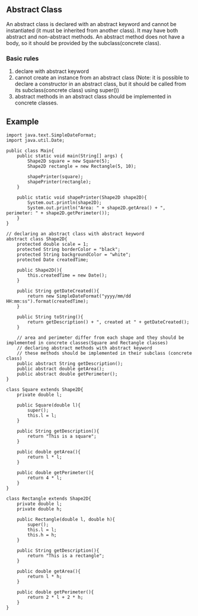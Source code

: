 ## Abstract Class
An abstract class is declared with an abstract keyword and cannot be instantiated (it must be inherited from another class). It may have both abstract and non-abstract methods. An abstract method does not have a body, so it should be provided by the subclass(concrete class).

### Basic rules
1. declare with abstract keyword
2. cannot create an instance from an abstract class (Note: it is possible to declare a constructor in an abstract class, but it should be called from its subclass(concrete class) using super())
3. abstract methods in an abstract class should be implemented in concrete classes.

## Example
```
import java.text.SimpleDateFormat;
import java.util.Date;

public class Main{
    public static void main(String[] args) {
        Shape2D square = new Square(5);
        Shape2D rectangle = new Rectangle(5, 10);

        shapePrinter(square);
        shapePrinter(rectangle);
    }

    public static void shapePrinter(Shape2D shape2D){
        System.out.println(shape2D);
        System.out.println("Area: " + shape2D.getArea() + ", perimeter: " + shape2D.getPerimeter());
    }
}

// declaring an abstract class with abstract keyword
abstract class Shape2D{
    protected double scale = 1;
    protected String borderColor = "black";
    protected String backgroundColor = "white";
    protected Date createdTime;

    public Shape2D(){
        this.createdTime = new Date();
    }

    public String getDateCreated(){
        return new SimpleDateFormat("yyyy/mm/dd HH:mm:ss").format(createdTime);
    }

    public String toString(){
        return getDescription() + ", created at " + getDateCreated();
    }

    // area and perimeter differ from each shape and they should be implemented in concrete classes(Square and Rectangle classes)
    // declaring abstract methods with abstract keyword
    // these methods should be implemented in their subclass (concrete class)
    public abstract String getDescription();
    public abstract double getArea();
    public abstract double getPerimeter();
}

class Square extends Shape2D{
    private double l;

    public Square(double l){
        super();
        this.l = l;
    }

    public String getDescription(){
        return "This is a square";
    }

    public double getArea(){
        return l * l;
    }

    public double getPerimeter(){
        return 4 * l;
    }
}

class Rectangle extends Shape2D{
    private double l;
    private double h;

    public Rectangle(double l, double h){
        super();
        this.l = l;
        this.h = h;
    }

    public String getDescription(){
        return "This is a rectangle";
    }

    public double getArea(){
        return l * h;
    }

    public double getPerimeter(){
        return 2 * l + 2 * h;
    }
}
```
